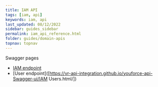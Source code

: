 ```yaml
---
title: IAM API
tags: [iam, api]
keywords: iam, api
last_updated: 08/12/2022
sidebar: guides_sidebar
permalink: iam_api_reference.html
folder: guides/domain-apis
topnav: topnav
---
```


Swagger pages
- [IAM endpoint]([https://vr-api-integration.github.io/youforce-api-Swagger-ui/IAM.html])
- [User endpoint]([https://vr-api-integration.github.io/youforce-api-Swagger-ui/IAM Users.html/])
